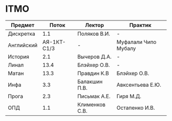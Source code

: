 # ITMO

| Предмет    | Поток       | Лектор         | Практик              |
| ---------- | ----------- | -------------- | -------------------- |
| Дискретка  | 1.1         | Поляков В.И.   | \-                   |
| Английский | АЯ-1КТ-C1/3 | \-             | Муфалали Чипо Мубалу |
| История    | 2.1         | Вычеров Д.А.   | \-                   |
| Линал      | 13.4        | Блэйхер О.В.   | \-                   |
| Матан      | 13.3        | Правдин К.В    | Блэйхер О.В.         |
| Инфа       | 3.3         | Балакшин П.В.  | Авксентьева Е.Ю.     |
| Прога      | 2.3         | Письмак А.Е.   | Гиря М.Д.            |
| ОПД        | 1.1         | Клименков С.В. | Остапенко И.В.       |
